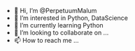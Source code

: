 - 👋 Hi, I’m @PerpetuumMalum
- 👀 I’m interested in Python, DataScience
- 🌱 I’m currently learning Python
- 💞️ I’m looking to collaborate on ...
- 📫 How to reach me ...

<!---
PerpetuumMalum/PerpetuumMalum is a ✨ special ✨ repository because its `README.md` (this file) appears on your GitHub profile.
You can click the Preview link to take a look at your changes.
--->
